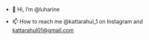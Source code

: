 - 👋 Hi, I’m @luharine
 
- 📫 How to reach me @kattarahul_1 on Instagram and kattarahul01@gmail.com

<!---
luharine/luharine is a ✨ special ✨ repository because its `README.md` (this file) appears on your GitHub profile.
You can click the Preview link to take a look at your changes.
--->
